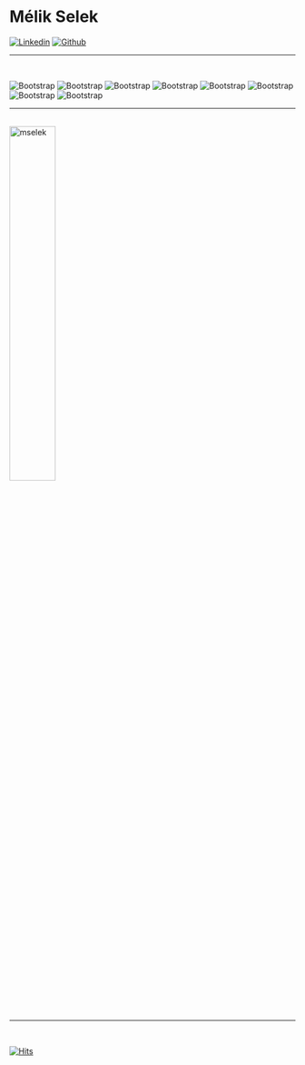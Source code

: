 # Mélik Selek

<!-- [![Website Badge](https://img.shields.io/badge/-Website-c14438?style=flat&logo=Google-Chrome&logoColor=white&link=https://mselek.fr)](https://mselek.fr) -->
[![Linkedin](https://img.shields.io/badge/-LinkedIn-blue?style=flat&logo=Linkedin&logoColor=white)](https://www.linkedin.com/in/melik-s/)
[![Github](https://img.shields.io/github/followers/mselek?label=Follow&style=social)](https://github.com/mselek)

____
<br />

![Bootstrap](https://img.shields.io/badge/-HTML5-05122A?style=flat-square&logo=HTML5&color=353535) ![Bootstrap](https://img.shields.io/badge/-SASS-05122A?style=flat-square&logo=SASS&color=353535) ![Bootstrap](https://img.shields.io/badge/-REACT-05122A?style=flat-square&logo=REACT&color=353535) ![Bootstrap](https://img.shields.io/badge/-NODE.JS-05122A?style=flat-square&logo=NODE.JS&color=353535) ![Bootstrap](https://img.shields.io/badge/-EJS-05122A?style=flat-square&logo=EJS&color=353535) ![Bootstrap](https://img.shields.io/badge/-EXPRESS-05122A?style=flat-square&logo=EXPRESS&color=353535) ![Bootstrap](https://img.shields.io/badge/-MYSQL-05122A?style=flat-square&logo=MYSQL&color=353535) ![Bootstrap](https://img.shields.io/badge/-PYTHON-05122A?style=flat&logo=PYTHON&color=353535)

____
<br />

<div>
  <img width="40%" src="https://github-readme-stats.vercel.app/api/top-langs?username=mselek&show_icons=true&locale=en&layout=compact&theme=react&hide_border=true" alt="mselek" />
<!--   <img width="50%" src="https://github-readme-streak-stats.herokuapp.com/?user=mselek&" alt="mselek" /> -->
</div>

____
<br />

[![Hits](https://hits.seeyoufarm.com/api/count/incr/badge.svg?url=https%3A%2F%2Fgithub.com%2Fmselek%2Fmselek&count_bg=%2379C83D&title_bg=%23555555&icon=&icon_color=%23E7E7E7&title=Profile+Views&edge_flat=false)](https://hits.seeyoufarm.com)
